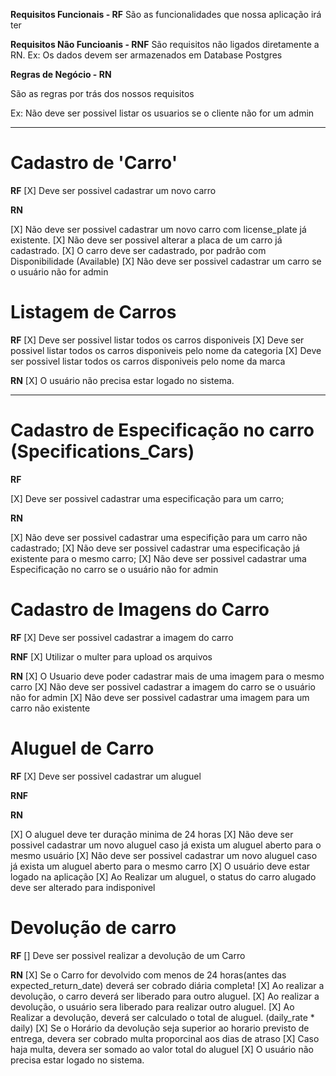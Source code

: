 **Requisitos Funcionais - RF**
São as funcionalidades que nossa aplicação irá ter

**Requisitos Não Funcioanis - RNF**
São requisitos não ligados diretamente a RN.
Ex: Os dados devem ser armazenados em Database Postgres


**Regras de Negócio - RN**

São as regras por trás dos nossos requisitos

Ex: Não deve ser possivel listar os usuarios se o cliente não for um admin
____________________________

# Cadastro de 'Carro'
**RF**
[X] Deve ser possivel cadastrar um novo carro

**RN**

[X] Não deve ser possivel cadastrar um novo carro com license_plate já existente.
[X] Não deve ser possivel alterar a placa de um carro já cadastrado.
[X] O carro deve ser cadastrado, por padrão com Disponibilidade (Available)
[X] Não deve ser possivel cadastrar um carro se o usuário não for admin

# Listagem de Carros

**RF**
[X] Deve ser possivel listar todos os carros disponiveis
[X] Deve ser possivel listar todos os carros disponiveis pelo nome da categoria
[X] Deve ser possivel listar todos os carros disponiveis pelo nome da marca

**RN**
[X] O usuário não precisa estar logado no sistema.
____________________________

# Cadastro de Especificação no carro (Specifications_Cars)
**RF**

[X] Deve ser possivel cadastrar uma especificação para um carro;

**RN**

[X] Não deve ser possivel cadastrar uma especifição para um carro não cadastrado;
[X] Não deve ser possivel cadastrar uma especificação já existente para o mesmo carro;
[X] Não deve ser possivel cadastrar uma Especificação no carro se o usuário não for admin


# Cadastro de Imagens do Carro

**RF**
[X] Deve ser possivel cadastrar a imagem do carro

**RNF**
[X] Utilizar o multer para upload os arquivos

**RN**
[X] O Usuario deve poder cadastrar mais de uma imagem para o mesmo carro
[X] Não deve ser possivel cadastrar a imagem do carro se o usuário não for admin
[X] Não deve ser possivel cadastrar uma imagem para um carro não existente

# Aluguel de Carro

**RF**
[X] Deve ser possivel cadastrar um aluguel

**RNF**

**RN**

[X] O aluguel deve ter duração minima de 24 horas
[X] Não deve ser possivel cadastrar um novo aluguel caso já exista um aluguel aberto para o mesmo usuário
[X] Não deve ser possivel cadastrar um novo aluguel caso já exista um aluguel aberto para o mesmo carro
[X] O usuário deve estar logado na aplicação
[X] Ao Realizar um aluguel, o status do carro alugado deve ser alterado para indisponivel

# Devolução de carro

**RF**
[] Deve ser possivel realizar a devolução de um Carro

**RN**
[X] Se o Carro for devolvido com menos de 24 horas(antes das expected_return_date) deverá ser cobrado diária completa!
[X] Ao realizar a devolução, o carro deverá ser liberado para outro aluguel.
[X] Ao realizar a devolução, o usuário sera liberado para realizar outro aluguel.
[X] Ao Realizar a devolução, deverá ser calculado o total de aluguel. (daily_rate * daily)
[X] Se o Horário da devolução seja superior ao horario previsto de entrega, devera ser cobrado
multa proporcinal aos dias de atraso
[X] Caso haja multa, devera ser somado ao valor total do aluguel
[X] O usuário não precisa estar logado no sistema.